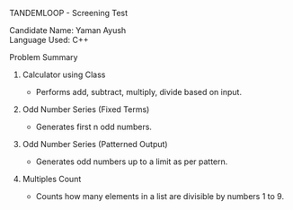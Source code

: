 TANDEMLOOP - Screening Test

Candidate Name: Yaman Ayush  
Language Used: C++

Problem Summary

1. Calculator using Class  
   - Performs add, subtract, multiply, divide based on input.

2. Odd Number Series (Fixed Terms)  
   - Generates first n odd numbers.

3. Odd Number Series (Patterned Output)  
   - Generates odd numbers up to a limit as per pattern.

4. Multiples Count  
   - Counts how many elements in a list are divisible by numbers 1 to 9.
